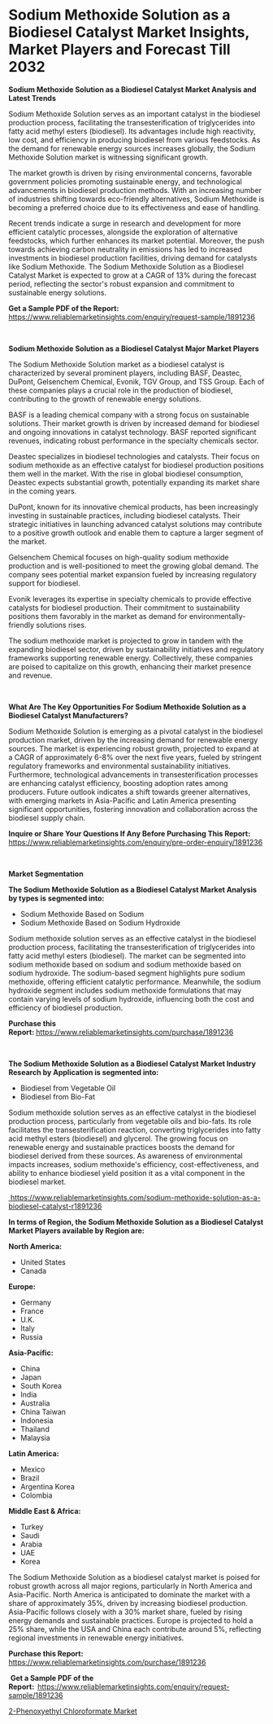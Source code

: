 <p><h1>Sodium Methoxide Solution as a Biodiesel Catalyst Market Insights, Market Players and Forecast Till 2032</h1></p><p><strong>Sodium Methoxide Solution as a Biodiesel Catalyst Market Analysis and Latest Trends</strong></p>
<p><p>Sodium Methoxide Solution serves as an important catalyst in the biodiesel production process, facilitating the transesterification of triglycerides into fatty acid methyl esters (biodiesel). Its advantages include high reactivity, low cost, and efficiency in producing biodiesel from various feedstocks. As the demand for renewable energy sources increases globally, the Sodium Methoxide Solution market is witnessing significant growth.</p><p>The market growth is driven by rising environmental concerns, favorable government policies promoting sustainable energy, and technological advancements in biodiesel production methods. With an increasing number of industries shifting towards eco-friendly alternatives, Sodium Methoxide is becoming a preferred choice due to its effectiveness and ease of handling. </p><p>Recent trends indicate a surge in research and development for more efficient catalytic processes, alongside the exploration of alternative feedstocks, which further enhances its market potential. Moreover, the push towards achieving carbon neutrality in emissions has led to increased investments in biodiesel production facilities, driving demand for catalysts like Sodium Methoxide. The Sodium Methoxide Solution as a Biodiesel Catalyst Market is expected to grow at a CAGR of 13% during the forecast period, reflecting the sector's robust expansion and commitment to sustainable energy solutions.</p></p>
<p><strong>Get a Sample PDF of the Report:&nbsp;</strong> <a href="https://www.reliablemarketinsights.com/enquiry/request-sample/1891236?utm_campaign=1938&utm_medium=2&utm_source=Github&utm_content=ia&utm_term=14012025&utm_id=sodium-methoxide-solution-as-a-biodiesel-catalyst">https://www.reliablemarketinsights.com/enquiry/request-sample/1891236</a></p>
<p>&nbsp;</p>
<p><strong>Sodium Methoxide Solution as a Biodiesel Catalyst Major Market Players</strong></p>
<p><p>The Sodium Methoxide Solution market as a biodiesel catalyst is characterized by several prominent players, including BASF, Deastec, DuPont, Gelsenchem Chemical, Evonik, TGV Group, and TSS Group. Each of these companies plays a crucial role in the production of biodiesel, contributing to the growth of renewable energy solutions.</p><p>BASF is a leading chemical company with a strong focus on sustainable solutions. Their market growth is driven by increased demand for biodiesel and ongoing innovations in catalyst technology. BASF reported significant revenues, indicating robust performance in the specialty chemicals sector.</p><p>Deastec specializes in biodiesel technologies and catalysts. Their focus on sodium methoxide as an effective catalyst for biodiesel production positions them well in the market. With the rise in global biodiesel consumption, Deastec expects substantial growth, potentially expanding its market share in the coming years.</p><p>DuPont, known for its innovative chemical products, has been increasingly investing in sustainable practices, including biodiesel catalysts. Their strategic initiatives in launching advanced catalyst solutions may contribute to a positive growth outlook and enable them to capture a larger segment of the market.</p><p>Gelsenchem Chemical focuses on high-quality sodium methoxide production and is well-positioned to meet the growing global demand. The company sees potential market expansion fueled by increasing regulatory support for biodiesel.</p><p>Evonik leverages its expertise in specialty chemicals to provide effective catalysts for biodiesel production. Their commitment to sustainability positions them favorably in the market as demand for environmentally-friendly solutions rises.</p><p>The sodium methoxide market is projected to grow in tandem with the expanding biodiesel sector, driven by sustainability initiatives and regulatory frameworks supporting renewable energy. Collectively, these companies are poised to capitalize on this growth, enhancing their market presence and revenue.</p></p>
<p>&nbsp;</p>
<p><strong>What Are The Key Opportunities For Sodium Methoxide Solution as a Biodiesel Catalyst Manufacturers?</strong></p>
<p><p>Sodium Methoxide Solution is emerging as a pivotal catalyst in the biodiesel production market, driven by the increasing demand for renewable energy sources. The market is experiencing robust growth, projected to expand at a CAGR of approximately 6-8% over the next five years, fueled by stringent regulatory frameworks and environmental sustainability initiatives. Furthermore, technological advancements in transesterification processes are enhancing catalyst efficiency, boosting adoption rates among producers. Future outlook indicates a shift towards greener alternatives, with emerging markets in Asia-Pacific and Latin America presenting significant opportunities, fostering innovation and collaboration across the biodiesel supply chain.</p></p>
<p><strong>Inquire or Share Your Questions If Any Before Purchasing This Report:</strong> <a href="https://www.reliablemarketinsights.com/enquiry/pre-order-enquiry/1891236?utm_campaign=1938&utm_medium=2&utm_source=Github&utm_content=ia&utm_term=14012025&utm_id=sodium-methoxide-solution-as-a-biodiesel-catalyst">https://www.reliablemarketinsights.com/enquiry/pre-order-enquiry/1891236</a></p>
<p>&nbsp;</p>
<p><strong>Market Segmentation</strong></p>
<p><strong>The Sodium Methoxide Solution as a Biodiesel Catalyst Market Analysis by types is segmented into:</strong></p>
<p><ul><li>Sodium Methoxide Based on Sodium</li><li>Sodium Methoxide Based on Sodium Hydroxide</li></ul></p>
<p><p>Sodium methoxide solution serves as an effective catalyst in the biodiesel production process, facilitating the transesterification of triglycerides into fatty acid methyl esters (biodiesel). The market can be segmented into sodium methoxide based on sodium and sodium methoxide based on sodium hydroxide. The sodium-based segment highlights pure sodium methoxide, offering efficient catalytic performance. Meanwhile, the sodium hydroxide segment includes sodium methoxide formulations that may contain varying levels of sodium hydroxide, influencing both the cost and efficiency of biodiesel production.</p></p>
<p><strong>Purchase this Report:&nbsp;</strong><a href="https://www.reliablemarketinsights.com/purchase/1891236?utm_campaign=1938&utm_medium=2&utm_source=Github&utm_content=ia&utm_term=14012025&utm_id=sodium-methoxide-solution-as-a-biodiesel-catalyst">https://www.reliablemarketinsights.com/purchase/1891236</a></p>
<p>&nbsp;</p>
<p><strong>The Sodium Methoxide Solution as a Biodiesel Catalyst Market Industry Research by Application is segmented into:</strong></p>
<p><ul><li>Biodiesel from Vegetable Oil</li><li>Biodiesel from Bio-Fat</li></ul></p>
<p><p>Sodium methoxide solution serves as an effective catalyst in the biodiesel production process, particularly from vegetable oils and bio-fats. Its role facilitates the transesterification reaction, converting triglycerides into fatty acid methyl esters (biodiesel) and glycerol. The growing focus on renewable energy and sustainable practices boosts the demand for biodiesel derived from these sources. As awareness of environmental impacts increases, sodium methoxide's efficiency, cost-effectiveness, and ability to enhance biodiesel yield position it as a vital component in the biodiesel market.</p></p>
<p><a href="https://www.reliablemarketinsights.com/sodium-methoxide-solution-as-a-biodiesel-catalyst-r1891236?utm_campaign=1938&utm_medium=2&utm_source=Github&utm_content=ia&utm_term=14012025&utm_id=sodium-methoxide-solution-as-a-biodiesel-catalyst">&nbsp;https://www.reliablemarketinsights.com/sodium-methoxide-solution-as-a-biodiesel-catalyst-r1891236</a></p>
<p><strong>In terms of Region, the Sodium Methoxide Solution as a Biodiesel Catalyst Market Players available by Region are:</strong></p>
<p>
    <p> <strong> North America: </strong>
        <ul>
            <li>United States</li>
            <li>Canada</li>
        </ul>
        </p> 
    <p> <strong> Europe: </strong>
        <ul>
            <li>Germany</li>
            <li>France</li>
            <li>U.K.</li>
            <li>Italy</li>
            <li>Russia</li>
        </ul>
        </p> 
    <p> <strong> Asia-Pacific: </strong>
        <ul>
            <li>China</li>
            <li>Japan</li>
            <li>South Korea</li>
            <li>India</li>
            <li>Australia</li>
            <li>China Taiwan</li>
            <li>Indonesia</li>
            <li>Thailand</li>
            <li>Malaysia</li>
        </ul>
        </p> 
    <p> <strong> Latin America: </strong>
        <ul>
            <li>Mexico</li>
            <li>Brazil</li>
            <li>Argentina Korea</li>
            <li>Colombia</li>
        </ul>
        </p> 
    <p> <strong> Middle East & Africa: </strong>
        <ul>
            <li>Turkey</li>
            <li>Saudi</li>
            <li>Arabia</li>
            <li>UAE</li>
            <li>Korea</li>
        </ul>
    </p>
    </p>
<p><p>The Sodium Methoxide Solution as a biodiesel catalyst market is poised for robust growth across all major regions, particularly in North America and Asia-Pacific. North America is anticipated to dominate the market with a share of approximately 35%, driven by increasing biodiesel production. Asia-Pacific follows closely with a 30% market share, fueled by rising energy demands and sustainable practices. Europe is projected to hold a 25% share, while the USA and China each contribute around 5%, reflecting regional investments in renewable energy initiatives.</p></p>
<p><strong>Purchase this Report: </strong><a href="https://www.reliablemarketinsights.com/purchase/1891236?utm_campaign=1938&utm_medium=2&utm_source=Github&utm_content=ia&utm_term=14012025&utm_id=sodium-methoxide-solution-as-a-biodiesel-catalyst">https://www.reliablemarketinsights.com/purchase/1891236</a></p>
<p>&nbsp;<strong>Get a Sample PDF of the Report:&nbsp;&nbsp;</strong><a href="https://www.reliablemarketinsights.com/enquiry/request-sample/1891236?utm_campaign=1938&utm_medium=2&utm_source=Github&utm_content=ia&utm_term=14012025&utm_id=sodium-methoxide-solution-as-a-biodiesel-catalyst">https://www.reliablemarketinsights.com/enquiry/request-sample/1891236</a></p>
<p><strong></strong></p>
<p><p><a href="https://github.com/provorikovar/Market-Research-Report-List-6/blob/main/2-phenoxyethyl-chloroformate-market.md?utm_campaign=1938&utm_medium=2&utm_source=Github&utm_content=ia&utm_term=14012025&utm_id=sodium-methoxide-solution-as-a-biodiesel-catalyst">2-Phenoxyethyl Chloroformate Market</a></p></p>
